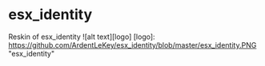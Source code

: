 # esx_identity
Reskin of esx_identity
![alt text][logo]
[logo]: https://github.com/ArdentLeKey/esx_identity/blob/master/esx_identity.PNG "esx_identity"
